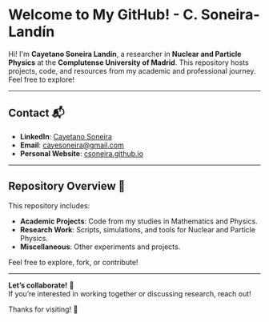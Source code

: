 # Welcome to My GitHub! - C. Soneira-Landín

Hi! I'm **Cayetano Soneira Landín**, a researcher in **Nuclear and Particle Physics** at the **Complutense University of Madrid**. This repository hosts projects, code, and resources from my academic and professional journey. Feel free to explore!

---

## Contact 📬

- **LinkedIn**: [Cayetano Soneira](https://www.linkedin.com/in/cayetano-soneira-906a241b5/)  
- **Email**: [cayesoneira@gmail.com](mailto:cayesoneira@gmail.com)  
- **Personal Website**: [csoneira.github.io](https://csoneira.github.io/csoneira/)  

---

## Repository Overview 📂

This repository includes:  
- **Academic Projects**: Code from my studies in Mathematics and Physics.  
- **Research Work**: Scripts, simulations, and tools for Nuclear and Particle Physics.  
- **Miscellaneous**: Other experiments and projects.  

Feel free to explore, fork, or contribute!  

---

**Let’s collaborate!** 🤝  
If you’re interested in working together or discussing research, reach out!  

Thanks for visiting! 🚀 
